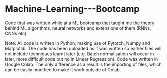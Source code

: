 # Machine-Learning---Bootcamp
Code that was written while at a ML bootcamp that taught me the theory behind ML algorithms, neural networks and extensions of them (RNNs, CNNs etc). 

Note:
All code is written in Python, making use of Pytorch, Numpy and Matplotlib.
The code has been uploaded as it was written so earlier files will not include techniques learnt later (e.g. Batch normalisation will occur in later, more difficult code but no in Linear Regression).
Code was written in Google Colab. The only difference as a result is the importing of files, which can be easily modified to make it work outside of Colab.
